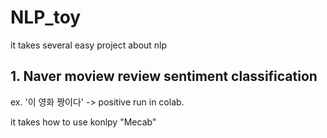 # NLP_toy
it takes several easy project about nlp

## 1. Naver moview review sentiment classification
ex. '이 영화 짱이다' -> positive
run in colab.

it takes how to use konlpy "Mecab"

